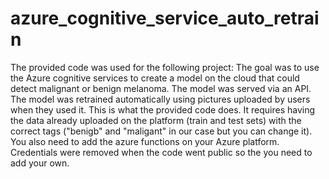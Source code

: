 # azure_cognitive_service_auto_retrain
The provided code was used for the following project:
The goal was to use the Azure cognitive services to create a model on the cloud that could detect malignant or benign melanoma. The model was served via an API.
The model was retrained automatically using pictures uploaded by users when they used it.
This is what the provided code does. It requires having the data already uploaded on the platform (train and test sets) with the correct tags ("benigb" and "maligant" in our case but you can change it). You also need to add the azure functions on your Azure platform.
Credentials were removed when the code went public so the you need to add your own.
